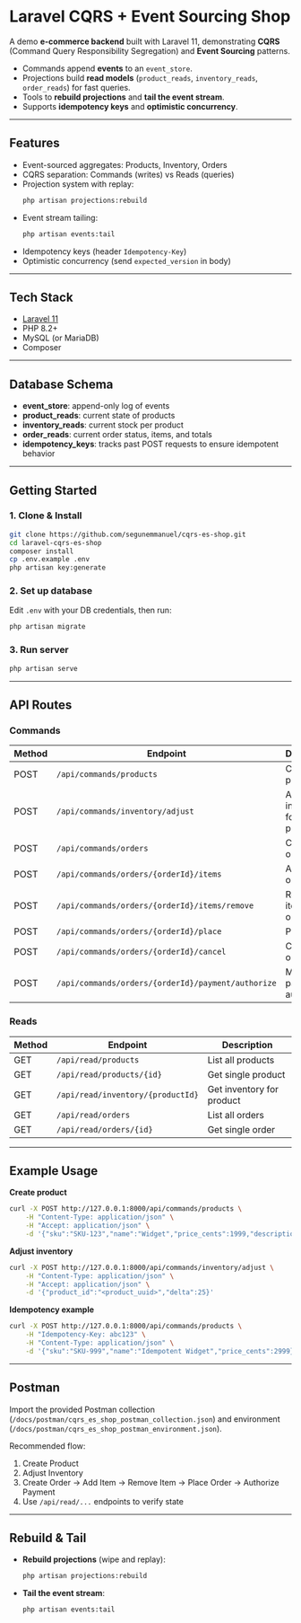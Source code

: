 
# Laravel CQRS + Event Sourcing Shop

A demo **e-commerce backend** built with Laravel 11, demonstrating **CQRS** (Command Query Responsibility Segregation) and **Event Sourcing** patterns.

- Commands append **events** to an `event_store`.
- Projections build **read models** (`product_reads`, `inventory_reads`, `order_reads`) for fast queries.
- Tools to **rebuild projections** and **tail the event stream**.
- Supports **idempotency keys** and **optimistic concurrency**.

---

## Features

- Event-sourced aggregates: Products, Inventory, Orders
- CQRS separation: Commands (writes) vs Reads (queries)
- Projection system with replay:
    ```bash
    php artisan projections:rebuild
    ```
- Event stream tailing:
    ```bash
    php artisan events:tail
    ```
- Idempotency keys (header `Idempotency-Key`)
- Optimistic concurrency (send `expected_version` in body)

---

## Tech Stack

- [Laravel 11](https://laravel.com/)
- PHP 8.2+
- MySQL (or MariaDB)
- Composer

---

## Database Schema

- **event_store**: append-only log of events
- **product_reads**: current state of products
- **inventory_reads**: current stock per product
- **order_reads**: current order status, items, and totals
- **idempotency_keys**: tracks past POST requests to ensure idempotent behavior

---

## Getting Started

### 1. Clone & Install

```bash
git clone https://github.com/segunemmanuel/cqrs-es-shop.git
cd laravel-cqrs-es-shop
composer install
cp .env.example .env
php artisan key:generate
```

### 2. Set up database

Edit `.env` with your DB credentials, then run:

```bash
php artisan migrate
```

### 3. Run server

```bash
php artisan serve
```

---

## API Routes

### Commands

| Method | Endpoint                                           | Description                    |
| ------ | -------------------------------------------------- | ------------------------------ |
| POST   | `/api/commands/products`                           | Create product                 |
| POST   | `/api/commands/inventory/adjust`                   | Adjust inventory for a product |
| POST   | `/api/commands/orders`                             | Create order                   |
| POST   | `/api/commands/orders/{orderId}/items`             | Add item to order              |
| POST   | `/api/commands/orders/{orderId}/items/remove`      | Remove item from order         |
| POST   | `/api/commands/orders/{orderId}/place`             | Place order                    |
| POST   | `/api/commands/orders/{orderId}/cancel`            | Cancel order                   |
| POST   | `/api/commands/orders/{orderId}/payment/authorize` | Mark payment authorized        |

### Reads

| Method | Endpoint                          | Description               |
| ------ | --------------------------------- | ------------------------- |
| GET    | `/api/read/products`              | List all products         |
| GET    | `/api/read/products/{id}`         | Get single product        |
| GET    | `/api/read/inventory/{productId}` | Get inventory for product |
| GET    | `/api/read/orders`                | List all orders           |
| GET    | `/api/read/orders/{id}`           | Get single order          |

---

## Example Usage

**Create product**

```bash
curl -X POST http://127.0.0.1:8000/api/commands/products \
    -H "Content-Type: application/json" \
    -H "Accept: application/json" \
    -d '{"sku":"SKU-123","name":"Widget","price_cents":1999,"description":"Demo widget"}'
```

**Adjust inventory**

```bash
curl -X POST http://127.0.0.1:8000/api/commands/inventory/adjust \
    -H "Content-Type: application/json" \
    -H "Accept: application/json" \
    -d '{"product_id":"<product_uuid>","delta":25}'
```

**Idempotency example**

```bash
curl -X POST http://127.0.0.1:8000/api/commands/products \
    -H "Idempotency-Key: abc123" \
    -H "Content-Type: application/json" \
    -d '{"sku":"SKU-999","name":"Idempotent Widget","price_cents":2999}'
```

---

## Postman

Import the provided Postman collection (`/docs/postman/cqrs_es_shop_postman_collection.json`) and environment (`/docs/postman/cqrs_es_shop_postman_environment.json`).

Recommended flow:

1. Create Product
2. Adjust Inventory
3. Create Order → Add Item → Remove Item → Place Order → Authorize Payment
4. Use `/api/read/...` endpoints to verify state

---

## Rebuild & Tail

- **Rebuild projections** (wipe and replay):
    ```bash
    php artisan projections:rebuild
    ```
- **Tail the event stream**:
    ```bash
    php artisan events:tail
    ```

